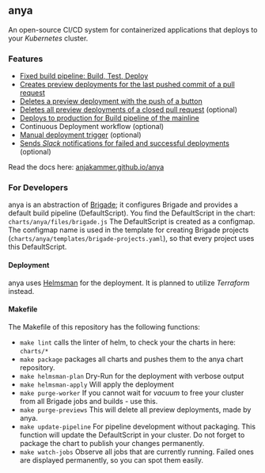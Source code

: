## anya

An open-source CI/CD system for containerized applications that deploys to your _Kubernetes_ cluster.

### Features
- [Fixed build pipeline: Build, Test, Deploy](docs/features/pipeline.md)
- [Creates preview deployments for the last pushed commit of a pull request](docs/features/preview-deployment.md)
- [Deletes a preview deployment with the push of a button](docs/features/delete-deployment.md)
- [Deletes all preview deployments of a closed pull request](docs/features/delete-deployment.md) (optional)
- [Deploys to production for Build pipeline of the mainline](docs/features/production-deployment.md)
- Continuous Deployment workflow (optional)
- [Manual deployment trigger](docs/features/manual-deployment.md) (optional)
- [Sends _Slack_ notifications for failed and successful deployments](docs/features/slack-notifications.md) (optional)

Read the docs here: [anjakammer.github.io/anya](https://anjakammer.github.io/anya/)

### For Developers
anya is an abstraction of [Brigade](https://github.com/Azure/brigade); it configures Brigade and provides a default build pipeline (DefaultScript). You find the DefaultScript in the chart: `charts/anya/files/brigade.js`
The DefaultScript is created as a configmap. The configmap name is used in the template for creating Brigade projects (`charts/anya/templates/brigade-projects.yaml`), so that every project uses this DefaultScript.

#### Deployment
anya uses [Helmsman](https://github.com/Praqma/helmsman) for the deployment. It is planned to utilize _Terraform_ instead.

#### Makefile
The Makefile of this repository has the following functions:
- `make lint` calls the linter of helm, to check your the charts in here: `charts/*`
- `make package` packages all charts and pushes them to the anya chart repository.
- `make helmsman-plan` Dry-Run for the deployment with verbose output
- `make helmsman-apply` Will apply the deployment
- `make purge-worker` If you cannot wait for _vacuum_ to free your cluster from all Brigade jobs and builds - use this.
- `make purge-previews` This will delete all preview deployments, made by anya.
- `make update-pipeline` For pipeline development without packaging. This function will update the DefaultScript in your cluster. Do not forget to package the chart to publish your changes permanently.
- `make watch-jobs` Observe all jobs that are currently running. Failed ones are displayed permanently, so you can spot them easily.
